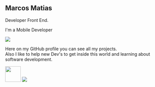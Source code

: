## Marcos Matias

Developer Front End.

I'm a Mobile Developer<br/>

<img src="https://img.icons8.com/?size=48&id=7AFcZ2zirX6Y&format=png">

Here on my GitHub profile you can see all my projects.  
Also I like to help new Dev's to get inside this world and learning about software development.

  
</div>

<img src="https://media.giphy.com/media/VgCDAzcKvsR6OM0uWg/giphy.gif" width="50">
<img src="https://img.icons8.com/?size=48&id=7AFcZ2zirX6Y&format=png">
